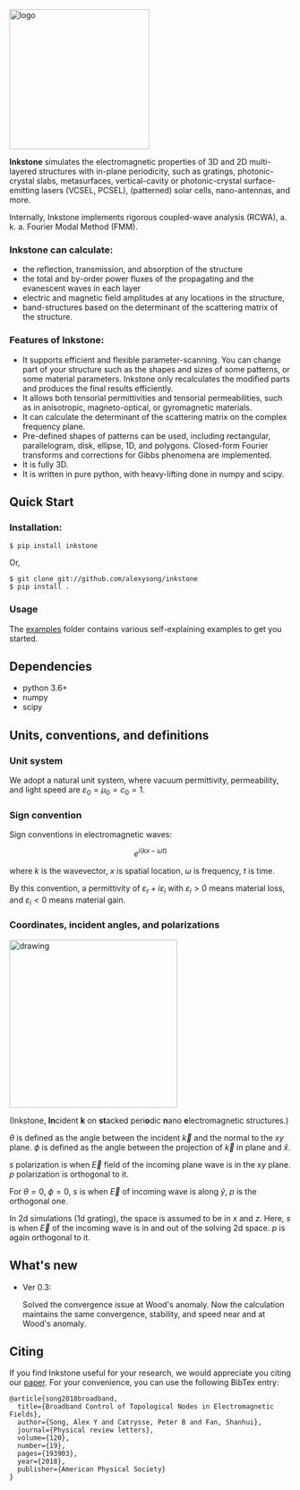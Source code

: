 <img src="https://github.com/alexysong/inkstone/blob/main/figs/logo.png" align="middle" alt="logo" width="250">

**Inkstone** simulates the electromagnetic properties of 3D and 2D multi-layered structures with in-plane periodicity, such as gratings, photonic-crystal slabs, metasurfaces, vertical-cavity or photonic-crystal surface-emitting lasers (VCSEL, PCSEL), (patterned) solar cells, nano-antennas, and more.

Internally, Inkstone implements rigorous coupled-wave analysis (RCWA), a. k. a. Fourier Modal Method (FMM). 

### Inkstone can calculate: 
* the reflection, transmission, and absorption of the structure
* the total and by-order power fluxes of the propagating and the evanescent waves in each layer
* electric and magnetic field amplitudes at any locations in the structure,
* band-structures based on the determinant of the scattering matrix of the structure.

### Features of Inkstone:
* It supports efficient and flexible parameter-scanning. You can change part of your structure such as the shapes and sizes of some patterns, or some material parameters. Inkstone only recalculates the modified parts and produces the final results efficiently.
* It allows both tensorial permittivities and tensorial permeabilities, such as in anisotropic, magneto-optical, or gyromagnetic materials. 
* It can calculate the determinant of the scattering matrix on the complex frequency plane. 
* Pre-defined shapes of patterns can be used, including rectangular, parallelogram, disk, ellipse, 1D, and polygons. Closed-form Fourier transforms and corrections for Gibbs phenomena are implemented. 
* It is fully 3D.
* It is written in pure python, with heavy-lifting done in numpy and scipy.


## Quick Start
### Installation:

    $ pip install inkstone
Or,

    $ git clone git://github.com/alexysong/inkstone
    $ pip install .

### Usage

The [examples](examples/) folder contains various self-explaining examples to get you started.

## Dependencies

*   python 3.6+
*   numpy
*   scipy

## Units, conventions, and definitions

### Unit system
We adopt a natural unit system, where vacuum permittivity, permeability, and light speed are $\varepsilon_0=\mu_0=c_0=1$.

### Sign convention
Sign conventions in electromagnetic waves:

$$e^{i(kx-\omega t)}$$

where $k$ is the wavevector, $x$ is spatial location, $\omega$ is frequency, $t$ is time.

By this convention, a permittivity of $\varepsilon_r + i\varepsilon_i$ with $\varepsilon_i>0$ means material loss, and $\varepsilon_i<0$ means material gain.

### Coordinates, incident angles, and polarizations

<img src="https://github.com/alexysong/inkstone/blob/main/figs/PhC_slab_vector_incident.svg" alt="drawing" width="300">

(Inkstone, **In**cident $\bm{k}$ on **st**acked peri**o**dic **n**ano **e**lectromagnetic structures.)

$\theta$ is defined as the angle between the incident $\vec{k}$ and the normal to the $xy$ plane. $\phi$ is defined as the angle between the projection of $\vec{k}$ in plane and $\hat{x}$. 

$s$ polarization is when $\vec{E}$ field of the incoming plane wave is in the $xy$ plane. $p$ polarization is orthogonal to it. 

For $\theta=0$, $\phi=0$, $s$ is when $\vec{E}$ of incoming wave is along $\hat{y}$, $p$ is the orthogonal one. 

In 2d simulations (1d grating), the space is assumed to be in $x$ and $z$. Here, $s$ is when $\vec{E}$ of the incoming wave is in and out of the solving 2d space. $p$ is again orthogonal to it.

## What's new

*   Ver 0.3:

    Solved the convergence issue at Wood's anomaly. Now the calculation maintains the same convergence, stability, and speed near and at Wood's anomaly.

## Citing
If you find Inkstone useful for your research, we would appreciate you citing our [paper](https://doi.org/10.1103/PhysRevLett.120.193903). For your convenience, you can use the following BibTex entry:

    @article{song2018broadband,
      title={Broadband Control of Topological Nodes in Electromagnetic Fields},
      author={Song, Alex Y and Catrysse, Peter B and Fan, Shanhui},
      journal={Physical review letters},
      volume={120},
      number={19},
      pages={193903},
      year={2018},
      publisher={American Physical Society}
    }

   
